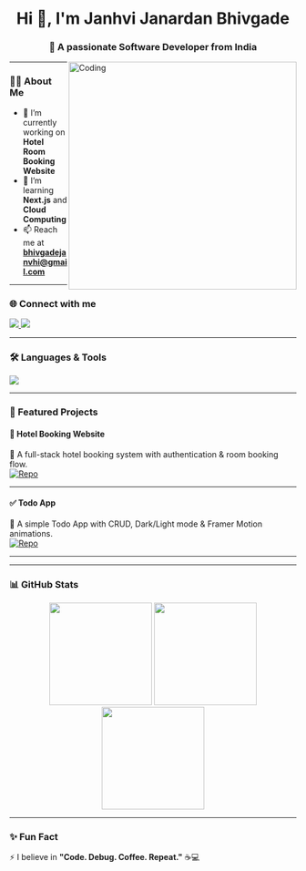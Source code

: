 <h1 align="center">Hi 👋, I'm Janhvi Janardan Bhivgade</h1>
<h3 align="center">🚀 A passionate Software Developer from India</h3>

<img align="right" alt="Coding" width="400" src="https://cdn.dribbble.com/users/1162077/screenshots/3848914/programmer.gif" />

---

### 👩‍💻 About Me
- 🔭 I’m currently working on **Hotel Room Booking Website**  
- 🌱 I’m learning **Next.js** and **Cloud Computing**  
- 📫 Reach me at **bhivgadejanvhi@gmail.com**  

---

### 🌐 Connect with me
<p align="left">
<a href="https://linkedin.com/in/janhvi-bhivgade-29bb6b245" target="_blank">
  <img src="https://img.shields.io/badge/LinkedIn-0A66C2?style=for-the-badge&logo=linkedin&logoColor=white"/>
</a>
<a href="mailto:bhivgadejanvhi@gmail.com">
  <img src="https://img.shields.io/badge/Email-D14836?style=for-the-badge&logo=gmail&logoColor=white"/>
</a>
</p>

---

### 🛠️ Languages & Tools
<p align="left"> 
  <img src="https://skillicons.dev/icons?i=java,python,cpp,c,html,css,js,react,nextjs,tailwind,bootstrap,php,nodejs,express,mongodb,postgresql,firebase,git,github,androidstudio" />
</p>

---

### 🚀 Featured Projects  

#### 🏨 Hotel Booking Website  
🔹 A full-stack hotel booking system with authentication & room booking flow.  
[![Repo](https://img.shields.io/badge/GitHub-Repo-181717?style=for-the-badge&logo=github)](https://github.com/JanhviBhivgade/Hotel-Booking-App)

---

#### ✅ Todo App  
🔹 A simple Todo App with CRUD, Dark/Light mode & Framer Motion animations.  
[![Repo](https://img.shields.io/badge/GitHub-Repo-181717?style=for-the-badge&logo=github)](https://github.com/JanhviBhivgade/Todo-App)


---

---

### 📊 GitHub Stats

<p align="center">
  <img src="https://github-readme-stats.vercel.app/api?username=janhvibhivgade&show_icons=true&theme=tokyonight&hide_border=true" height="180px"/>
  <img src="https://github-readme-streak-stats.herokuapp.com?user=janhvibhivgade&theme=tokyonight&hide_border=true" height="180px"/>
  <img src="https://github-readme-stats.vercel.app/api/top-langs/?username=janhvibhivgade&layout=compact&theme=tokyonight&hide_border=true" height="180px"/>
</p>


---

### ✨ Fun Fact
⚡ I believe in **"Code. Debug. Coffee. Repeat."** ☕💻
